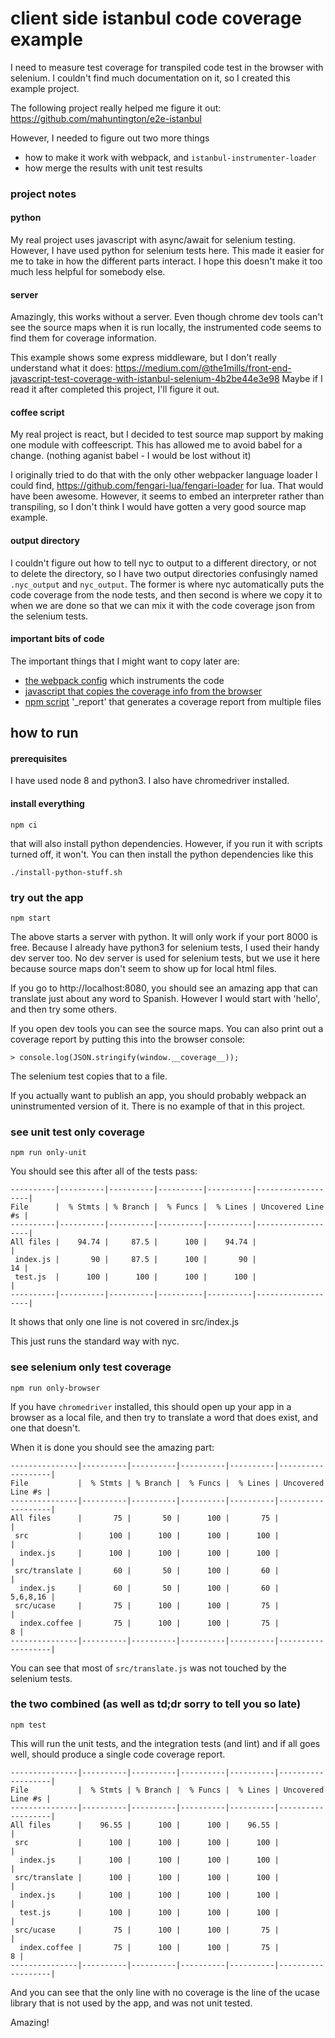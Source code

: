 # client side istanbul code coverage example

I need to measure test coverage for transpiled code test in the browser with
selenium.  I couldn't find much documentation on it, so I created
this example project.

The following project really helped me figure it out:
https://github.com/mahuntington/e2e-istanbul

However, I needed to figure out two more things
* how to make it work with webpack, and `istanbul-instrumenter-loader`
* how merge the results with unit test results

### project notes

#### python

My real project uses javascript with async/await for selenium testing.  However,
I have used python for selenium tests here. This made it easier for me to take
in how the different parts interact. I hope this doesn't make it too much less
helpful for somebody else.

#### server

Amazingly, this works without a server. Even though chrome dev tools can't see
the source maps when it is run locally, the instrumented code seems to find them
for coverage information.

This example shows some express middleware, but I don't really understand what it
does:
https://medium.com/@the1mills/front-end-javascript-test-coverage-with-istanbul-selenium-4b2be44e3e98
Maybe if I read it after completed this project, I'll figure it out.

#### coffee script

My real project is react, but I decided to test source map support by making one
module with coffeescript. This has allowed me to avoid babel for a change. (nothing
aganist babel - I would be lost without it)

I originally tried to do that with the only other webpacker language loader I could
find, https://github.com/fengari-lua/fengari-loader for lua. That would have been
awesome. However, it seems to embed an interpreter rather than transpiling, so I
don't think I would have gotten a very good source map example.

#### output directory

I couldn't figure out how to tell nyc to output to a different directory, or not
to delete the directory, so I have two output directories confusingly named
`.nyc_output` and `nyc_output`. The former is where nyc automatically puts the
code coverage from the node tests, and then second is where we copy it to when
we are done so that we can mix it with the code coverage json from the selenium
tests.

#### important bits of code

The important things that I might want to copy later are:
* [the webpack config](./webpack.config.js) which instruments the code
* [javascript that copies the coverage info from the browser](./test.py)
* [npm script](./package.json) '_report' that generates a coverage report from
multiple files

## how to run

#### prerequisites
I have used node 8 and python3. I also have chromedriver installed.

#### install everything
```
npm ci
```

that will also install python dependencies. However, if you run it with scripts
turned off, it won't. You can then install the python dependencies like this
```
./install-python-stuff.sh
```

### try out the app

```
npm start
```

The above starts a server with python. It will only work if your port 8000 is
free. Because I already have python3 for selenium tests, I used their handy dev
server too. No dev server is used for selenium tests, but we use it here because
source maps don't seem to show up for local html files.

If you go to http://localhost:8080, you should see an amazing app that can
translate just about any word to Spanish. However I would start with 'hello',
and then try some others.

If you open dev tools you can see the source maps. You can also print out
a coverage report by putting this into the browser console:
```
> console.log(JSON.stringify(window.__coverage__));
```

The selenium test copies that to a file.

If you actually want to publish an app, you should probably webpack an
uninstrumented version of it. There is no example of that in this project.

### see unit test only coverage

```
npm run only-unit
```

You should see this after all of the tests pass:

```
----------|----------|----------|----------|----------|-------------------|
File      |  % Stmts | % Branch |  % Funcs |  % Lines | Uncovered Line #s |
----------|----------|----------|----------|----------|-------------------|
All files |    94.74 |     87.5 |      100 |    94.74 |                   |
 index.js |       90 |     87.5 |      100 |       90 |                14 |
 test.js  |      100 |      100 |      100 |      100 |                   |
----------|----------|----------|----------|----------|-------------------|

```

It shows that only one line is not covered in src/index.js

This just runs the standard way with nyc.

### see selenium only test coverage

```
npm run only-browser
```

If you have `chromedriver` installed, this should open up your app in a browser
as a local file, and then try to translate a word that does exist, and one that
doesn't.

When it is done you should see the amazing part:

```
---------------|----------|----------|----------|----------|-------------------|
File           |  % Stmts | % Branch |  % Funcs |  % Lines | Uncovered Line #s |
---------------|----------|----------|----------|----------|-------------------|
All files      |       75 |       50 |      100 |       75 |                   |
 src           |      100 |      100 |      100 |      100 |                   |
  index.js     |      100 |      100 |      100 |      100 |                   |
 src/translate |       60 |       50 |      100 |       60 |                   |
  index.js     |       60 |       50 |      100 |       60 |          5,6,8,16 |
 src/ucase     |       75 |      100 |      100 |       75 |                   |
  index.coffee |       75 |      100 |      100 |       75 |                 8 |
---------------|----------|----------|----------|----------|-------------------|
```

You can see that most of `src/translate.js` was not touched by the selenium tests.

### the two combined (as well as td;dr sorry to tell you so late)

```
npm test
```

This will run the unit tests, and the integration tests (and lint) and if all
goes well, should produce a single code coverage report.

```
---------------|----------|----------|----------|----------|-------------------|
File           |  % Stmts | % Branch |  % Funcs |  % Lines | Uncovered Line #s |
---------------|----------|----------|----------|----------|-------------------|
All files      |    96.55 |      100 |      100 |    96.55 |                   |
 src           |      100 |      100 |      100 |      100 |                   |
  index.js     |      100 |      100 |      100 |      100 |                   |
 src/translate |      100 |      100 |      100 |      100 |                   |
  index.js     |      100 |      100 |      100 |      100 |                   |
  test.js      |      100 |      100 |      100 |      100 |                   |
 src/ucase     |       75 |      100 |      100 |       75 |                   |
  index.coffee |       75 |      100 |      100 |       75 |                 8 |
---------------|----------|----------|----------|----------|-------------------|
```

And you can see that the only line with no coverage is the line of the ucase
library that is not used by the app, and was not unit tested.

Amazing!
